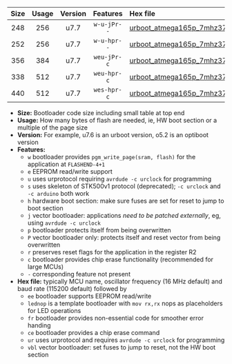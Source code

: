 |Size|Usage|Version|Features|Hex file|
|:-:|:-:|:-:|:-:|:--|
|248|256|u7.7|`w-u-jPr--`|[urboot_atmega165p_7mhz3728_38400bps_lednop_ur_vbl.hex](https://raw.githubusercontent.com/stefanrueger/urboot.hex/main/mcus/atmega165p/fcpu_7mhz3728/38400_bps/urboot_atmega165p_7mhz3728_38400bps_lednop_ur_vbl.hex)|
|252|256|u7.7|`w-u-hpr--`|[urboot_atmega165p_7mhz3728_38400bps_lednop_fr_ur.hex](https://raw.githubusercontent.com/stefanrueger/urboot.hex/main/mcus/atmega165p/fcpu_7mhz3728/38400_bps/urboot_atmega165p_7mhz3728_38400bps_lednop_fr_ur.hex)|
|356|384|u7.7|`weu-jPr-c`|[urboot_atmega165p_7mhz3728_38400bps_ee_lednop_fr_ce_ur_vbl.hex](https://raw.githubusercontent.com/stefanrueger/urboot.hex/main/mcus/atmega165p/fcpu_7mhz3728/38400_bps/urboot_atmega165p_7mhz3728_38400bps_ee_lednop_fr_ce_ur_vbl.hex)|
|338|512|u7.7|`weu-hpr-c`|[urboot_atmega165p_7mhz3728_38400bps_ee_lednop_fr_ce_ur.hex](https://raw.githubusercontent.com/stefanrueger/urboot.hex/main/mcus/atmega165p/fcpu_7mhz3728/38400_bps/urboot_atmega165p_7mhz3728_38400bps_ee_lednop_fr_ce_ur.hex)|
|440|512|u7.7|`wes-hpr-c`|[urboot_atmega165p_7mhz3728_38400bps_ee_lednop_fr_ce.hex](https://raw.githubusercontent.com/stefanrueger/urboot.hex/main/mcus/atmega165p/fcpu_7mhz3728/38400_bps/urboot_atmega165p_7mhz3728_38400bps_ee_lednop_fr_ce.hex)|

- **Size:** Bootloader code size including small table at top end
- **Usage:** How many bytes of flash are needed, ie, HW boot section or a multiple of the page size
- **Version:** For example, u7.6 is an urboot version, o5.2 is an optiboot version
- **Features:**
  + `w` bootloader provides `pgm_write_page(sram, flash)` for the application at `FLASHEND-4+1`
  + `e` EEPROM read/write support
  + `u` uses urprotocol requiring `avrdude -c urclock` for programming
  + `s` uses skeleton of STK500v1 protocol (deprecated); `-c urclock` and `-c arduino` both work
  + `h` hardware boot section: make sure fuses are set for reset to jump to boot section
  + `j` vector bootloader: applications *need to be patched externally*, eg, using `avrdude -c urclock`
  + `p` bootloader protects itself from being overwritten
  + `P` vector bootloader only: protects itself and reset vector from being overwritten
  + `r` preserves reset flags for the application in the register R2
  + `c` bootloader provides chip erase functionality (recommended for large MCUs)
  + `-` corresponding feature not present
- **Hex file:** typically MCU name, oscillator frequency (16 MHz default) and baud rate (115200 default) followed by
  + `ee` bootloader supports EEPROM read/write
  + `lednop` is a template bootloader with `mov rx,rx` nops as placeholders for LED operations
  + `fr` bootloader provides non-essential code for smoother error handing
  + `ce` bootloader provides a chip erase command
  + `ur` uses urprotocol and requires `avrdude -c urclock` for programming
  + `vbl` vector bootloader: set fuses to jump to reset, not the HW boot section
